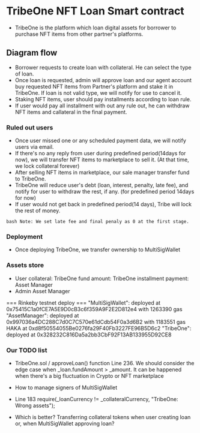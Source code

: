 # TribeOne NFT Loan Smart contract

- TribeOne is the platform which loan digital assets for borrower to purchase NFT items from other partner's platforms.

## Diagram flow
- Borrower requests to create loan with collateral. He can select the type of loan.
- Once loan is requested, admin will approve loan and our agent account buy requested NFT items from Partner's platform and stake it in TribeOne.
  If loan is not valid type, we will notify for use to cancel it.
- Staking NFT items, user should pay installments according to loan rule.
- If user would pay all installment with out any rule out, he can withdraw NFT items and callateral in the final payment.

### Ruled out users
- Once user missed one or any scheduled payment data, we will notify users via email.
- If there's no any reply from user during predefined period(14days for now), we will transfer NFT items to marketplace to sell it. (At that time, we lock collateral forever)
- After selling NFT items in marketplace, our sale manager transfer fund to TribeOne.
- TribeOne will reduce user's debt (loan, interest, penalty, late fee), and notify for user to withdraw the rest, if any. (for predefined period 14days for now)
- If user would not get back in predefined period(14 days), Tribe will lock the rest of money.    

``bash
Note: We set late fee and final penaly as 0 at the first stage.
``

### Deployment
- Once deploying TribeOne, we transfer ownership to MultiSigWallet


### Assets store
  - User
    collateral: TribeOne
    fund amount: TribeOne
    installment payment: Asset Manager
  - Admin
    Asset Manager


=== Rinkeby testnet deploy ===
"MultiSigWallet": deployed at 0x75415C1a0fCE7A5E9D0cB3c6f359A9F2E2D812e4 with 1263390 gas
"AssetManager": deployed at 0x997036a4DC288C7d0C7C570e61dCdb54F0a3d6B2 with 1183551 gas
HAKA at 0xd8f50554055Be0276fa29F40Fb3227FE96B5D6c2
"TribeOne": deployed at 0x328232C816Da5a2bb3CbF92F13AB133955D92CE8 

### Our TODO list
- TribeOne.sol / approveLoan() function Line 236.
  We should consider the edge case when _loan.fundAmount > _amount. It can be happened when there's a big fluctuation in Crypto or NFT marketplace

- How to manage signers of MultiSigWallet

- Line 183
  require(_loanCurrency != _collateralCurrency, "TribeOne: Wrong assets");

- Which is better?
  Transferring collateral tokens when user creating loan or, when MultiSigWallet approving loan?
